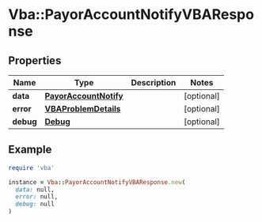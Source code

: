 # Vba::PayorAccountNotifyVBAResponse

## Properties

| Name | Type | Description | Notes |
| ---- | ---- | ----------- | ----- |
| **data** | [**PayorAccountNotify**](PayorAccountNotify.md) |  | [optional] |
| **error** | [**VBAProblemDetails**](VBAProblemDetails.md) |  | [optional] |
| **debug** | [**Debug**](Debug.md) |  | [optional] |

## Example

```ruby
require 'vba'

instance = Vba::PayorAccountNotifyVBAResponse.new(
  data: null,
  error: null,
  debug: null
)
```

